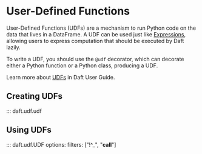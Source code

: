 # User-Defined Functions

User-Defined Functions (UDFs) are a mechanism to run Python code on the data that lives in a DataFrame. A UDF can be used just like [Expressions](expressions.md), allowing users to express computation that should be executed by Daft lazily.

To write a UDF, you should use the `@udf` decorator, which can decorate either a Python function or a Python class, producing a UDF.

Learn more about [UDFs](../core_concepts.md#user-defined-functions-udf) in Daft User Guide.

## Creating UDFs

::: daft.udf.udf

<!-- this function needs serious reformatting with the example and resource request section should be a heading -->

## Using UDFs

::: daft.udf.UDF
    options:
        filters: ["!^_", "__call__"]